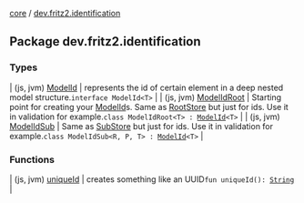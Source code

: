 [core](../index.md) / [dev.fritz2.identification](./index.md)

## Package dev.fritz2.identification

### Types

| (js, jvm) [ModelId](-model-id/index.md) | represents the id of certain element in a deep nested model structure.`interface ModelId<T>` |
| (js, jvm) [ModelIdRoot](-model-id-root/index.md) | Starting point for creating your [ModelId](-model-id/index.md#dev.fritz2.identification.ModelId)s. Same as [RootStore](#) but just for ids. Use it in validation for example.`class ModelIdRoot<T> : `[`ModelId`](-model-id/index.md)`<T>` |
| (js, jvm) [ModelIdSub](-model-id-sub/index.md) | Same as [SubStore](#) but just for ids. Use it in validation for example.`class ModelIdSub<R, P, T> : `[`ModelId`](-model-id/index.md)`<T>` |

### Functions

| (js, jvm) [uniqueId](unique-id.md) | creates something like an UUID`fun uniqueId(): `[`String`](https://kotlinlang.org/api/latest/jvm/stdlib/kotlin/-string/index.html) |

